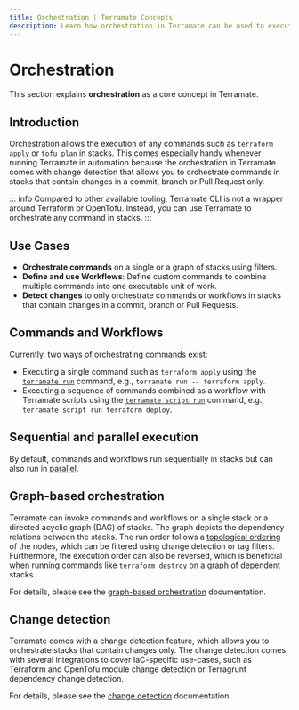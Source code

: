 ```yaml
---
title: Orchestration | Terramate Concepts
description: Learn how orchestration in Terramate can be used to execute single commands or workflows in stacks using filter and change detection.
---
```


# Orchestration

This section explains **orchestration** as a core concept in Terramate.

## Introduction

Orchestration allows the execution of any commands such as `terraform apply` or
`tofu plan` in stacks. This comes especially handy whenever running Terramate
in automation because the orchestration in Terramate comes with change detection
that allows you to orchestrate commands in stacks that contain changes in a commit,
branch or Pull Request only.

::: info
Compared to other available tooling, Terramate CLI is not a wrapper around Terraform
or OpenTofu. Instead, you can use Terramate to orchestrate any command in stacks.
:::

## Use Cases

- **Orchestrate commands** on a single or a graph of stacks using filters.
- **Define and use Workflows**: Define custom commands to combine multiple commands into one executable unit of work.
- **Detect changes** to only orchestrate commands or workflows in stacks that contain changes in a commit, branch or Pull Requests.

## Commands and Workflows

Currently, two ways of orchestrating commands exist:

- Executing a single command such as `terraform apply` using the [`terramate run`](../cli/cmdline/run.md) command, e.g.,
`terramate run -- terraform apply`.
- Executing a sequence of commands combined as a workflow with Terramate scripts using the [`terramate script run`](../cli/cmdline/script/script-run.md)
command, e.g., `terramate script run terraform deploy`.

## Sequential and parallel execution

By default, commands and workflows run sequentially in stacks but can also run in [parallel](../cli/orchestration/parallel-execution.md).

## Graph-based orchestration

Terramate can invoke commands and workflows on a single stack or a directed acyclic graph (DAG) of stacks.
The graph depicts the dependency relations between the stacks. The run order follows a [topological ordering](https://en.wikipedia.org/wiki/Topological_sorting) of the nodes, which can be filtered using change detection or tag filters. Furthermore, the execution order can also be reversed, which is beneficial when running commands like `terraform destroy` on a graph of dependent stacks.

For details, please see the [graph-based orchestration](../cli/orchestration/order-of-execution.md) documentation.

## Change detection

Terramate comes with a change detection feature, which allows you to orchestrate stacks that contain changes only.
The change detection comes with several integrations to cover IaC-specific use-cases, such as
Terraform and OpenTofu module change detection or Terragrunt dependency change detection.

For details, please see the [change detection](../cli/change-detection/index.md) documentation.
